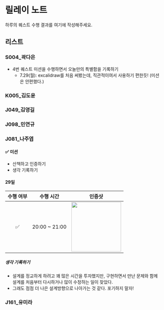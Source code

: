 # 릴레이 노트

하루의 퀘스트 수행 결과를 여기에 작성해주세요.

## 리스트

### S004_곽다은
- 4번 퀘스트 미션을 수행하면서 오늘만의 특별함을 기록하기  
    - 7.29(월): excalidraw를 처음 써봤는데, 직관적이여서 사용하기 편한듯! (미션은 안편했다.)  

### K005_김도윤


### J049_김영길

### J098_민연규
 
### J081_나주엽

#### ✅ 미션 

- 산책하고 인증하기
- 생각 기록하기

#### 29일

| 수행 여부 | 수행 시간     | 인증샷                                                                                                    |
| :-------: | ------------- | --------------------------------------------------------------------------------------------------------- |
|    ✅     | 20:00 ~ 21:00 | <img src="https://github.com/user-attachments/assets/acee71f6-350e-4c0b-8d79-98bc561d3811" width="160px"> |

##### 생각 기록하기

- 설계를 정교하게 하려고 꽤 많은 시간을 투자했지만, 구현하면서 만난 문제와 함께 설계를 처음부터 다시하거나 많이 수정하는 일이 잦았다.
- 그래도 점점 더 나은 설계방향으로 나아가는 것 같다. 포기하지 말자!


### J161_유미라
